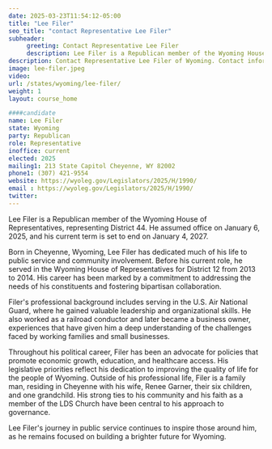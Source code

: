 ```yaml
---
date: 2025-03-23T11:54:12-05:00
title: "Lee Filer"
seo_title: "contact Representative Lee Filer"
subheader:
     greeting: Contact Representative Lee Filer
     description: Lee Filer is a Republican member of the Wyoming House of Representatives, representing District 44. He assumed office on January 6, 2025, and his current term is set to end on January 4, 2027.
description: Contact Representative Lee Filer of Wyoming. Contact information for Lee Filer includes email address, phone number, and mailing address.
image: lee-filer.jpeg
video:
url: /states/wyoming/lee-filer/
weight: 1
layout: course_home

####candidate
name: Lee Filer
state: Wyoming
party: Republican
role: Representative
inoffice: current
elected: 2025
mailing1: 213 State Capitol Cheyenne, WY 82002 
phone1: (307) 421-9554
website: https://wyoleg.gov/Legislators/2025/H/1990/
email : https://wyoleg.gov/Legislators/2025/H/1990/
twitter: 
---
```

Lee Filer is a Republican member of the Wyoming House of Representatives, representing District 44. He assumed office on January 6, 2025, and his current term is set to end on January 4, 2027.

Born in Cheyenne, Wyoming, Lee Filer has dedicated much of his life to public service and community involvement. Before his current role, he served in the Wyoming House of Representatives for District 12 from 2013 to 2014. His career has been marked by a commitment to addressing the needs of his constituents and fostering bipartisan collaboration.

Filer's professional background includes serving in the U.S. Air National Guard, where he gained valuable leadership and organizational skills. He also worked as a railroad conductor and later became a business owner, experiences that have given him a deep understanding of the challenges faced by working families and small businesses.

Throughout his political career, Filer has been an advocate for policies that promote economic growth, education, and healthcare access. His legislative priorities reflect his dedication to improving the quality of life for the people of Wyoming. Outside of his professional life, Filer is a family man, residing in Cheyenne with his wife, Renee Garner, their six children, and one grandchild. His strong ties to his community and his faith as a member of the LDS Church have been central to his approach to governance.

Lee Filer's journey in public service continues to inspire those around him, as he remains focused on building a brighter future for Wyoming. 

